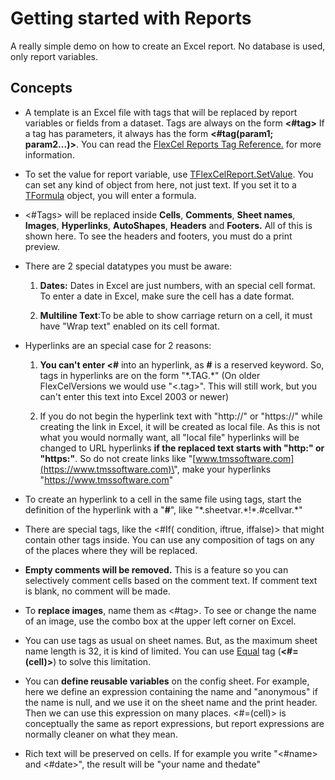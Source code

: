 # Getting started with Reports

A really simple demo on how to create an Excel report. No database is
used, only report variables.

## Concepts

- A template is an Excel file with tags that will be replaced by
  report variables or fields from a dataset. Tags are always on the
  form **\<\#tag\>** If a tag has parameters, it always has the form
  **\<\#tag(param1; param2\...)\>**. You can read the [FlexCel Reports Tag Reference.](https://download.tmssoftware.com/flexcel/doc/vcl/guides/reports-tag-reference.html)
  for more information.

- To set the value for report variable, use
  [TFlexCelReport.SetValue](https://download.tmssoftware.com/flexcel/doc/vcl/api/FlexCel.Report/TFlexCelReport/SetValue.html). You can set any kind of object from
  here, not just text. If you set it to a [TFormula](https://download.tmssoftware.com/flexcel/doc/vcl/api/FlexCel.Core/TFormula/index.html) object, you
  will enter a formula.

- \<\#Tags\> will be replaced inside **Cells**, **Comments**, **Sheet
  names**, **Images**, **Hyperlinks**, **AutoShapes**, **Headers**
  and **Footers.** All of this is shown here. To see the
  headers and footers, you must do a print preview.

- There are 2 special datatypes you must be aware:

   1. **Dates:** Dates in Excel are just numbers, with an special cell
   format. To enter a date in Excel, make sure the cell has a date
   format.

   2. **Multiline Text**:To be able to show carriage return on a cell,
   it must have \"Wrap text\" enabled on its cell format.

- Hyperlinks are an special case for 2 reasons: 
   1. **You can\'t enter
   \<\#** into an hyperlink, as **\#** is a reserved keyword. So, tags in
   hyperlinks are on the form \"\*.TAG.\*\" (On older FlexCelVersions
   we would use \"\<.tag\>\". This will still work, but you can\'t
   enter this text into Excel 2003 or newer) 
  
   2. If you do not begin the
   hyperlink text with \"http://\" or \"https://" while
   creating the link in Excel, it will be created as local file. As
   this is not what you would normally want, all \"local file\"
   hyperlinks will be changed to URL hyperlinks **if the replaced
   text starts with \"http:\" or \"https:\"**. So do not create links like
   \"[www.tmssoftware.com](https://www.tmssoftware.com)\", make your
   hyperlinks \"<https://www.tmssoftware.com>\"

- To create an hyperlink to a cell in the same file using tags, start
  the definition of the hyperlink with a \"**\#**\", like
  \"\*.sheetvar.\*!\*.\#cellvar.\*\"

- There are special tags, like the \<\#If( condition, iftrue,
  iffalse)\> that might contain other tags inside. You can use any
  composition of tags on any of the places where they will be
  replaced.

- **Empty comments will be removed.** This is a feature so you can
  selectively comment cells based on the comment text. If comment
  text is blank, no comment will be made.

- To **replace images**, name them as \<\#tag\>. To see or change the
  name of an image, use the combo box at the upper left corner on
  Excel.

- You can use tags as usual on sheet names. But, as the maximum sheet
  name length is 32, it is kind of limited. You can use
  [Equal](https://download.tmssoftware.com/flexcel/doc/vcl/guides/reports-tag-reference.html#equal) tag \(**\<\#=(cell)\>**\) to solve this limitation.

- You can **define reusable variables** on the config sheet. For
  example, here we define an expression containing the name and
  \"anonymous\" if the name is null, and we use it on the sheet name
  and the print header. Then we can use this expression on many
  places. \<\#=(cell)\> is conceptually the same as report
  expressions, but report expressions are normally cleaner on what
  they mean.

- Rich text will be preserved on cells. If for example you write
  \"\<\#name\> and \<\#date\>\", the result will be \"your name and
  thedate\"
